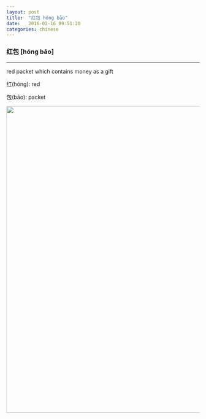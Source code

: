 ```yaml
---
layout: post
title:  "红包 hóng bāo"
date:   2016-02-16 09:51:20
categories: chinese
---
```

### 红包  [hóng bāo]
-----------

red packet which contains money as a gift

红(hóng): red

包(bāo): packet

<img width='800' src="/wombats-learning/images/hongbao.jpg"/>
